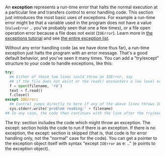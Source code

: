 An **exception** represents a run-time error that halts the normal execution at a particular line and transfers control to error handling code. This section just introduces the most basic uses of exceptions. For example a run-time error might be that a variable used in the program does not have a value (`ValueError` .. you've probably seen that one a few times), or a file open operation error because a file does not exist (`IOError`). Learn more in [the exceptions tutorial](https://docs.python.org/tutorial/errors) and see [the entire exception list](https://docs.python.org/library/exceptions).

Without any error handling code (as we have done thus far), a run-time exception just halts the program with an error message. That's a good default behavior, and you've seen it many times. You can add a "try/except" structure to your code to handle exceptions, like this:
    
```python    
try:
  ## Either of these two lines could throw an IOError, say
  ## if the file does not exist or the read() encounters a low level error.
  f = open(filename, 'rU')
  text = f.read()
  f.close()
except IOError:
  ## Control jumps directly to here if any of the above lines throws IOError.
  sys.stderr.write('problem reading:' + filename)
## In any case, the code then continues with the line after the try/except
```

The try: section includes the code which might throw an exception. The except: section holds the code to run if there is an exception. If there is no exception, the except: section is skipped (that is, that code is for error handling only, not the "normal" case for the code). You can get a pointer to the exception object itself with syntax "except `IOError` as e: .." (e points to the exception object). 

